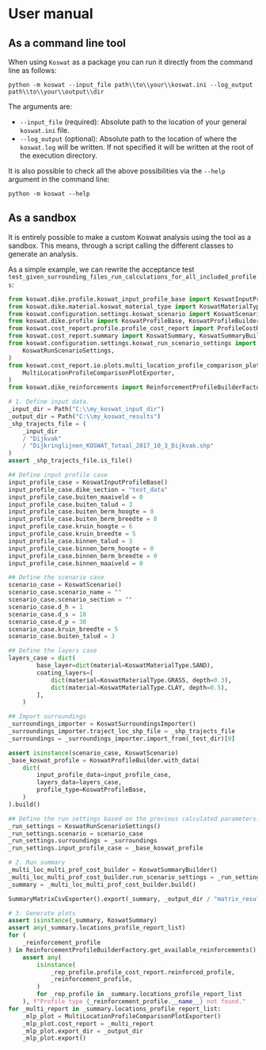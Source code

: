 # User manual

## As a command line tool
When using `Koswat` as a package you can run it directly from the command line as follows:

```cli
python -m koswat --input_file path\\to\\your\\koswat.ini --log_output path\\to\\your\\output\\dir
```
The arguments are:

- `--input_file` (required): Absolute path to the location of your general `koswat.ini` file.
- `--log_output` (optional): Absolute path to the location of where the `koswat.log` will be written. If not specified it will be written at the root of the execution directory.

It is also possible to check all the above possibilities via the `--help` argument in the command line:
```cli
python -m koswat --help
```

## As a sandbox
It is entirely possible to make a custom Koswat analysis using the tool as a sandbox. This means, through a script calling the different classes to generate an analysis.

As a simple example, we can rewrite the acceptance test `test_given_surrounding_files_run_calculations_for_all_included_profiles`:

```python
from koswat.dike.profile.koswat_input_profile_base import KoswatInputProfileBase
from koswat.dike.material.koswat_material_type import KoswatMaterialType
from koswat.configuration.settings.koswat_scenario import KoswatScenario
from koswat.dike.profile import KoswatProfileBase, KoswatProfileBuilder
from koswat.cost_report.profile.profile_cost_report import ProfileCostReport
from koswat.cost_report.summary import KoswatSummary, KoswatSummaryBuilder
from koswat.configuration.settings.koswat_run_scenario_settings import (
    KoswatRunScenarioSettings,
)
from koswat.cost_report.io.plots.multi_location_profile_comparison_plot_exporter import (
    MultiLocationProfileComparisonPlotExporter,
)
from koswat.dike_reinforcements import ReinforcementProfileBuilderFactory

# 1. Define input data.
_input_dir = Path("C:\\my_koswat_input_dir")
_output_dir = Path("C:\\my_koswat_results")
_shp_trajects_file = (
    _input_dir
    / "Dijkvak"
    / "Dijkringlijnen_KOSWAT_Totaal_2017_10_3_Dijkvak.shp"
)
assert _shp_trajects_file.is_file()

## Define input profile case
input_profile_case = KoswatInputProfileBase()
input_profile_case.dike_section = "test_data"
input_profile_case.buiten_maaiveld = 0
input_profile_case.buiten_talud = 3
input_profile_case.buiten_berm_hoogte = 0
input_profile_case.buiten_berm_breedte = 0
input_profile_case.kruin_hoogte = 6
input_profile_case.kruin_breedte = 5
input_profile_case.binnen_talud = 3
input_profile_case.binnen_berm_hoogte = 0
input_profile_case.binnen_berm_breedte = 0
input_profile_case.binnen_maaiveld = 0

## Define the scenario case
scenario_case = KoswatScenario()
scenario_case.scenario_name = ""
scenario_case.scenario_section = ""
scenario_case.d_h = 1
scenario_case.d_s = 10
scenario_case.d_p = 30
scenario_case.kruin_breedte = 5
scenario_case.buiten_talud = 3

## Define the layers case
layers_case = dict(
        base_layer=dict(material=KoswatMaterialType.SAND),
        coating_layers=[
            dict(material=KoswatMaterialType.GRASS, depth=0.3),
            dict(material=KoswatMaterialType.CLAY, depth=0.5),
        ],
    )

## Import surroundings
_surroundings_importer = KoswatSurroundingsImporter()
_surroundings_importer.traject_loc_shp_file = _shp_trajects_file
_surroundings = _surroundings_importer.import_from(_test_dir)[0]

assert isinstance(scenario_case, KoswatScenario)
_base_koswat_profile = KoswatProfileBuilder.with_data(
    dict(
        input_profile_data=input_profile_case,
        layers_data=layers_case,
        profile_type=KoswatProfileBase,
    )
).build()

## Define the run settings based on the previous calculated parameters.
_run_settings = KoswatRunScenarioSettings()
_run_settings.scenario = scenario_case
_run_settings.surroundings = _surroundings
_run_settings.input_profile_case = _base_koswat_profile

# 2. Run summary
_multi_loc_multi_prof_cost_builder = KoswatSummaryBuilder()
_multi_loc_multi_prof_cost_builder.run_scenario_settings = _run_settings
_summary = _multi_loc_multi_prof_cost_builder.build()

SummaryMatrixCsvExporter().export(_summary, _output_dir / "matrix_results.csv")

# 3. Generate plots
assert isinstance(_summary, KoswatSummary)
assert any(_summary.locations_profile_report_list)
for (
    _reinforcement_profile
) in ReinforcementProfileBuilderFactory.get_available_reinforcements():
    assert any(
        isinstance(
            _rep_profile.profile_cost_report.reinforced_profile,
            _reinforcement_profile,
        )
        for _rep_profile in _summary.locations_profile_report_list
    ), f"Profile type {_reinforcement_profile.__name__} not found."
for _multi_report in _summary.locations_profile_report_list:
    _mlp_plot = MultiLocationProfileComparisonPlotExporter()
    _mlp_plot.cost_report = _multi_report
    _mlp_plot.export_dir = _output_dir
    _mlp_plot.export()

```